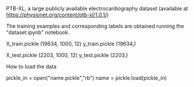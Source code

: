 PTB-XL, a large publicly available electrocardiography dataset (available at https://physionet.org/content/ptb-xl/1.0.1/) 
 
The training examples and corresponding labels are obtained running the "dataset.ipynb" notebook. 
 
X_train.pickle (19634, 1000, 12) 
y_train.pickle (19634,) 
 
X_test.pickle (2203, 1000, 12) 
y_test.pickle (2203,) 
 
How to load the data 

pickle_in = open("name.pickle","rb") 
name = pickle.load(pickle_in)
